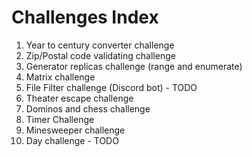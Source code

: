# Challenges Index

1. Year to century converter challenge
2. Zip/Postal code validating challenge
3. Generator replicas challenge (range and enumerate)
4. Matrix challenge
5. File Filter challenge (Discord bot) - TODO
6. Theater escape challenge
7. Dominos and chess challenge
8. Timer Challenge
9. Minesweeper challenge
10. Day challenge - TODO
